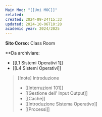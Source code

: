 ```yaml
---
Main Moc: "[[Uni MOC]]"
related: 
created: 2024-09-24T15:33
updated: 2024-10-06T10:28
academic year: 2024/2025
---
```

**Sito Corso:** Class Room

**Da archiviare:
- [[L1 Sistemi Operativi 1]]
- [[L4 Sistemi Operativi]]

>[!note] Introduzione
>- [[Interruzioni 101]]
>- [[Gestione dell' Input Output]]
>- [[Cache]]
>- [[Introduzione Sistema Operativo]]
>- [[Processi]]
